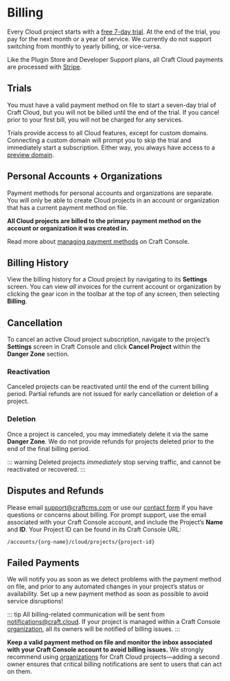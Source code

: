 # Billing

Every Cloud project starts with a [free 7-day trial](#trials). At the end of the trial, you pay for the next month or a year of service. We currently do not support switching from monthly to yearly billing, or vice-versa.

Like the Plugin Store and Developer Support plans, all Craft Cloud payments are processed with [Stripe](https://stripe.com/).

## Trials

You must have a valid payment method on file to start a seven-day trial of Craft Cloud, but you will not be billed until the end of the trial. If you cancel prior to your first bill, you will not be charged for any services.

Trials provide access to all Cloud features, except for custom domains. Connecting a custom domain will prompt you to skip the trial and immediately start a subscription. Either way, you always have access to a [preview domain](domains.md).

## Personal Accounts + Organizations

Payment methods for personal accounts and organizations are separate. You will only be able to create Cloud projects in an account or organization that has a current payment method on file.

**All Cloud projects are billed to the primary payment method on the account or organization it was created in.**

Read more about [managing payment methods](kb:craft-console-organizations#managing-payment-information) on Craft Console.

## Billing History

View the billing history for a Cloud project by navigating to its **Settings** screen. You can view *all* invoices for the current account or organization by clicking the gear icon in the toolbar at the top of any screen, then selecting **Billing**.

## Cancellation

To cancel an active Cloud project subscription, navigate to the project’s **Settings** screen in Craft Console and click **Cancel Project** within the **Danger Zone** section.

### Reactivation

Canceled projects can be reactivated until the end of the current billing period. Partial refunds are not issued for early cancellation or deletion of a project.

### Deletion

Once a project is canceled, you may immediately delete it via the same **Danger Zone**. We do not provide refunds for projects deleted prior to the end of the final billing period.

::: warning
Deleted projects *immediately* stop serving traffic, and cannot be reactivated or recovered.
:::

## Disputes and Refunds

Please email <support@craftcms.com> or use our [contact form](https://craftcms.com/contact) if you have questions or concerns about billing. For prompt support, use the email associated with your Craft Console account, and include the Project’s **Name** and **ID**. Your Project ID can be found in its Craft Console URL:

```
/accounts/{org-name}/cloud/projects/{project-id}
```

## Failed Payments

We will notify you as soon as we detect problems with the payment method on file, and prior to any automated changes in your project’s status or availability. Set up a new payment method as soon as possible to avoid service disruptions!

::: tip
All billing-related communication will be sent from notifications@craft.cloud. If your project is managed within a Craft Console [organization](kb:craft-console-organizations), all its owners will be notified of billing issues.
:::

**Keep a valid payment method on file and monitor the inbox associated with your Craft Console account to avoid billing issues.** We strongly recommend using [organizations](kb:craft-console-organizations) for Craft Cloud projects—adding a second owner ensures that critical billing notifications are sent to users that can act on them.
